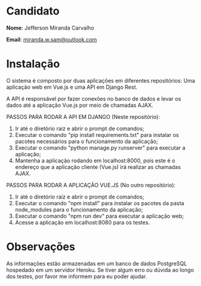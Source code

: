 # Candidato

**Nome**: Jefferson Miranda Carvalho

**Email**: miranda.w.sam@outlook.com

# Instalação

O sistema é composto por duas aplicações em diferentes repositórios: Uma aplicação web em Vue.js e uma API em Django Rest.

A API é responsável por fazer conexões no banco de dados e levar os dados até a aplicação Vue.js por meio de chamadas AJAX.

PASSOS PARA RODAR A API EM DJANGO (Neste repositório):

1. Ir até o diretório raiz e abrir o prompt de comandos;
2. Executar o comando "pip install requirements.txt" para instalar os pacotes necessários para o funcionamento da aplicação;
3. Executar o comando "python manage.py runserver" para executar a aplicação;
4. Mantenha a aplicação rodando em localhost:8000, pois este é o endereço que a aplicação cliente (Vue.js) irá realizar as chamadas AJAX.

PASSOS PARA RODAR A APLICAÇÃO VUE.JS (No outro repositório):

1. Ir até o diretório raiz e abrir o prompt de comandos;
2. Executar o comando "npm install" para instalar os pacotes da pasta node_modules para o funcionamento da aplicação;
3. Executar o comando "npm run dev" para executar a aplicação web;
4. Acesse a aplicação em localhost:8080 para os testes. 

# Observações

As informações estão armazenadas em um banco de dados PostgreSQL hospedado em um servidor Heroku. Se tiver algum erro ou dúvida ao longo dos testes, por favor me informem para eu poder ajudar. 

